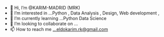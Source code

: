 - 👋 Hi, I’m @KARIM-MADRID (MRK)
- 👀 I’m interested in ...Python , Data Analysis , Design, Web development , 
- 🌱 I’m currently learning ...Python Data Science
- 💞️ I’m looking to collaborate on ...
- 📫 How to reach me ...eldokarim.rk@gmail.com

<!---
KARIM-MADRID/KARIM-MADRID is a ✨ special ✨ repository because its `README.md` (this file) appears on your GitHub profile.
You can click the Preview link to take a look at your changes.
--->
